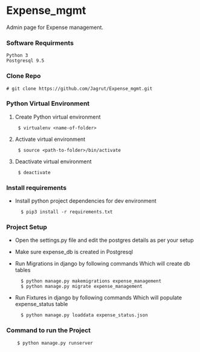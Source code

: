 # Expense_mgmt
Admin page for Expense management.

### Software Requirments

    Python 3
    Postgresql 9.5


### Clone Repo

    # git clone https://github.com/Jagrut/Expense_mgmt.git


### Python Virtual Environment

1. Create Python virtual environment

        $ virtualenv <name-of-folder>

2. Activate virtual environment

        $ source <path-to-folder>/bin/activate

3. Deactivate virtual environment

        $ deactivate


### Install requirements

* Install python project dependencies for dev environment


        $ pip3 install -r requirements.txt

### Project Setup
* Open the settings.py file and edit the postgres details as per your setup
* Make sure expense_db is created in Postgresql
* Run Migrations in django by following commands Which will create db tables

        $ python manage.py makemigrations expense_management
        $ python manage.py migrate expense_management

* Run Fixtures in django by following commands Which will populate expense_status table

        $ python manage.py loaddata expense_status.json

### Command to run the Project

        $ python manage.py runserver
